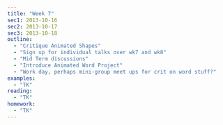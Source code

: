 ```yaml
---
title: "Week 7"
sec1: 2013-10-16
sec2: 2013-10-17
sec3: 2013-10-18
outline:
  - "Critique Animated Shapes"
  - "Sign up for individual talks over wk7 and wk8"
  - "Mid Term discussions"
  - "Introduce Animated Word Project"
  - "Work day, perhaps mini-group meet ups for crit on word stuff?"
examples:
  - "TK"
reading: 
  - "TK"
homework:
  - "TK"
---
```



